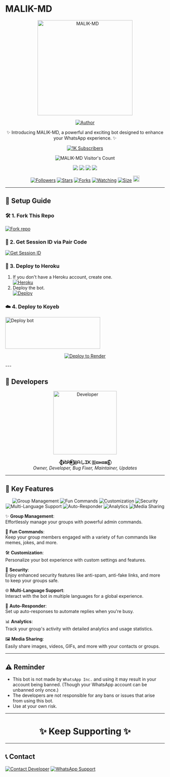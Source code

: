 # MALIK-MD

<p align="center">
  <a href="https://youtu.be/F3Cgi8ied1o">
    <img alt="MALIK-MD" height="300" src="https://telegra.ph/file/6e0ad047cc88c1db5cc2c.jpg">
  </a>
</p>

<p align="center">
  <a href="https://github.com/arkhan998/MALIK-MD"><img title="Author" src="https://img.shields.io/badge/MALIK-MD-black?style=for-the-badge&logo=WhatsApp"></a>
</p>

<p align="center">✨ Introducing MALIK-MD, a powerful and exciting bot designed to enhance your WhatsApp experience. ✨</p>

<p align="center">
  <a aria-label="MALIK-MD is free to use" href="https://youtube.com/@technicalmalikoffical?si=4HFB2LmJ08DChVCj" target="_blank">
    <img alt="1K Subscribers" src="https://img.shields.io/badge/1K%20Subscribers-red?style=for-the-badge&logo=youtube&logoColor=white" />
  </a>
</p>
  </a>
</p>

<p align="center"><img src="https://profile-counter.glitch.me/{MALIK-MD}/count.svg" alt="MALIK-MD Visitor's Count" /></p>

<p align="center">
  <a href="https://chat.whatsapp.com/LO2TNmBHfiy8WIiwR6ACnc"><img src="https://img.shields.io/badge/WhatsApp Public Group-4CAF50?style=for-the-badge&logo=whatsapp&logoColor=white"></a>
  <a href="https://youtube.com/@technicalmalikoffical?si=4HFB2LmJ08DChVCj"><img src="https://img.shields.io/badge/Subscribe on YouTube-FF0000?style=for-the-badge&logo=youtube&logoColor=white"></a>
  <a href="https://whatsapp.com/channel/0029VaN8WMOHFxP0SLAKKu0P"><img src="https://img.shields.io/badge/Join WhatsApp Channel-128C7E?style=for-the-badge&logo=whatsapp&logoColor=white"></a>
  <a href="https://wa.me/message/SXENY2UB35T2G1"><img src="https://img.shields.io/badge/WhatsApp Me Directly-25D366?style=for-the-badge&logo=whatsapp&logoColor=white"></a>
</p>

<p align="center">
  <a href="https://github.com/arkhan998/MALIK-MD/followers"><img title="Followers" src="https://img.shields.io/github/followers/arkhan998?color=red&style=flat-square"></a>
  <a href="https://github.com/arkhan998/MALIK-MD/stargazers"><img title="Stars" src="https://img.shields.io/github/stars/arkhan998/MALIK-MD?color=blue&style=flat-square"></a>
  <a href="https://github.com/arkhan998/MALIK-MD/network/members"><img title="Forks" src="https://img.shields.io/github/forks/arkhan998/MALIK-MD?color=red&style=flat-square"></a>
  <a href="https://github.com/arkhan998/MALIK-MD/watchers"><img title="Watching" src="https://img.shields.io/github/watchers/arkhan998/MALIK-MD?label=Watchers&color=blue&style=flat-square"></a>
  <a href="https://github.com/arkhan998/MALIK-MD"><img title="Size" src="https://img.shields.io/github/repo-size/arkhan998/MALIK-MD?style=flat-square&color=green"></a>
  <a href="https://github.com/arkhan998/MALIK-MD/graphs/commit-activity"><img height="20" src="https://img.shields.io/badge/Maintained%3F-yes-green.svg"></a>
</p>

---

## 🚀 Setup Guide

### 🛠 1. Fork This Repo

<a href='https://github.com/arkhan998/MALIK-MD/fork' target="_blank"><img alt='Fork repo' src='https://img.shields.io/badge/Fork This Repo-black?style=for-the-badge&logo=git&logoColor=white'/></a>

### 🔑 2. Get Session ID via Pair Code

<a href='https://session-id-generator.example.com' target="_blank"><img alt='Get Session ID' src='https://img.shields.io/badge/Get Your Session ID-blue?style=for-the-badge&logo=opencv&logoColor=white'/></a>

### 🚀 3. Deploy to Heroku

1. If you don't have a Heroku account, create one.
    <br>
    <a href='https://signup.heroku.com/' target="_blank"><img alt='Heroku' src='https://img.shields.io/badge/Create Account-black?style=for-the-badge&logo=heroku&logoColor=white'/></a>
2. Deploy the bot.
    <br>
    <a href='https://heroku.com/deploy' target="_blank"><img alt='Deploy' src='https://img.shields.io/badge/Deploy To Heroku-black?style=for-the-badge&logo=heroku&logoColor=white'/></a>

### ☁️ 4. Deploy to Koyeb

<a href="https://app.koyeb.com/services/deploy/?type=git&repository=github.com%2FMALIK-MD%2FMALIK-MD&branch=main&name=malik-md&builder=dockerfile&env%5BAUTO_BLOCK=false%5D=&env%5BSESSION_ID%5D=your%20sessionid%20here&env%5BMODE%5D=public&env=%5BAUTO_READ%5D%3Dfalse&env%5BAUTO_STATUS_SEEN%5D=true" target="blank"><img align="center" src="https://i.imgur.com/PNoLtFq.png" width="300" height="100" alt="Deploy bot"/></a>

<p align="center">
  <a href="https://render.com/deploy?repo=https://github.com/arkhan998/MALIK-MD">
    <img src="https://img.shields.io/badge/Deploy%20to-Render-blue?style=for-the-badge&logo=render&logoColor=white" alt="Deploy to Render">
  </a>
</p>
---

## 🦋 Developers

<div align="center">
  <a href="https://github.com/arkhan998"><img src="https://telegra.ph/file/6e0ad047cc88c1db5cc2c.jpg" width="200" height="200" alt="Developer"></a>

  **🦋⃟ᴠͥɪͣᴘͫ✮⃝🇲ᗩしᏆᏦ 🇸αнαв𝄟⃝**  
  _Owner, Developer, Bug Fixer, Maintainer, Updates_
</div>

---

## 🚀 Key Features

<p align="center">
  <img src="https://img.shields.io/badge/Group Management-orange?style=for-the-badge&logo=groupme" alt="Group Management">
  <img src="https://img.shields.io/badge/Fun Commands-purple?style=for-the-badge&logo=funimation" alt="Fun Commands">
  <img src="https://img.shields.io/badge/Customization-blue?style=for-the-badge&logo=customize" alt="Customization">
  <img src="https://img.shields.io/badge/Security-red?style=for-the-badge&logo=security" alt="Security">
  <img src="https://img.shields.io/badge/Multi-Language Support-green?style=for-the-badge&logo=language" alt="Multi-Language Support">
  <img src="https://img.shields.io/badge/Auto-Responder-teal?style=for-the-badge&logo=reply" alt="Auto-Responder">
  <img src="https://img.shields.io/badge/Analytics-pink?style=for-the-badge&logo=chart-bar" alt="Analytics">
  <img src="https://img.shields.io/badge/Media Sharing-lightblue?style=for-the-badge&logo=share" alt="Media Sharing">
</p>

✨ **Group Management**:  
Effortlessly manage your groups with powerful admin commands.

🎉 **Fun Commands**:  
Keep your group members engaged with a variety of fun commands like memes, jokes, and more.

🛠 **Customization**:  
Personalize your bot experience with custom settings and features.

🔐 **Security**:  
Enjoy enhanced security features like anti-spam, anti-fake links, and more to keep your groups safe.

🌐 **Multi-Language Support**:  
Interact with the bot in multiple languages for a global experience.

🤖 **Auto-Responder**:  
Set up auto-responses to automate replies when you're busy.

📊 **Analytics**:  
Track your group's activity with detailed analytics and usage statistics.

🖼 **Media Sharing**:  
Easily share images, videos, GIFs, and more with your contacts or groups.

---

## ⚠️ Reminder

- This bot is not made by `WhatsApp Inc.` and using it may result in your account being banned. (Though your WhatsApp account can be unbanned only once.)
- The developers are not responsible for any bans or issues that arise from using this bot.
- Use at your own risk.

---

<h1 align="center">✨ Keep Supporting ✨</h1>

---

## 📞 Contact

<p align="left">
  <a href="mailto:akk728492@gmail.com"><img title="Contact Developer" src="https://img.shields.io/badge/Email Developer-black?style=for-the-badge&logo=Gmail"></a>
  <a href="https://wa.me/923306144630?text=Hi+KHARAL+MD+Team...+I+need+some+help+in+MALIK-MD"><img title="WhatsApp Support" src="https://img.shields.io/badge/WhatsApp Developer-red?style=for-the-badge&logo=WhatsApp"></a>
</p>
